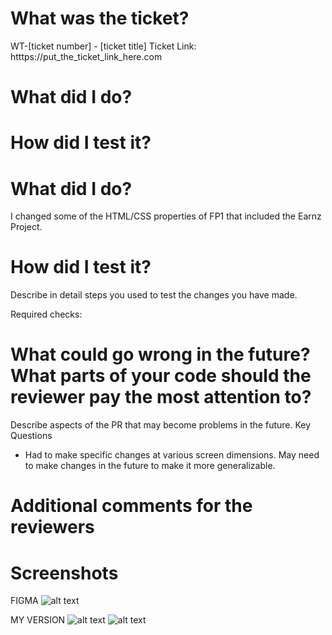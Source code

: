 # What was the ticket?

 WT-[ticket number] - [ticket title]
 Ticket Link: htttps://put_the_ticket_link_here.com

# What did I do?

# How did I test it?

 
 # What did I do?
 
I changed some of the HTML/CSS properties of FP1 that included the Earnz Project.
 
 # How did I test it?
 
Describe in detail steps you used to test the changes you have made.

Required checks:

 # What could go wrong in the future? What parts of your code should the reviewer pay the most attention to?
 
 Describe aspects of the PR that may become problems in the future.
 Key Questions
 - Had to make specific changes at various screen dimensions. May need to make changes in the future to make it more generalizable.
 
 # Additional comments for the reviewers
 
 # Screenshots
 FIGMA
 ![alt text](public/images/PRImages/Figma_Earnz.png?raw=true "FIGMA") 

 MY VERSION
 ![alt text](public/images/PRImages/Earnz_SS_1.png?raw=true "LOCAL 1")
 ![alt text](public/images/PRImages/Earnz_SS_2.png?raw=true "LOCAL 2")
